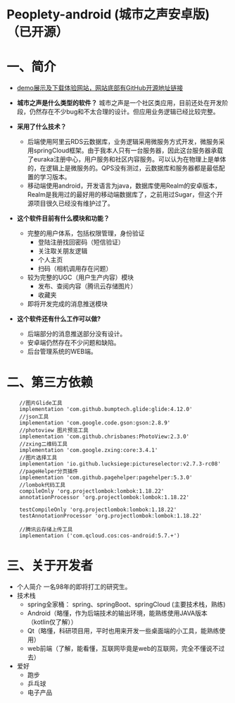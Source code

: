 # Peoplety-android (城市之声安卓版)（已开源）
# 一、简介
- [demo展示及下载体验网站，网站底部有GitHub开源地址链接](http://gaozhi.online)
- **城市之声是什么类型的软件？**
  城市之声是一个社区类应用，目前还处在开发阶段，仍然存在不少bug和不太合理的设计。但应用业务逻辑已经比较完整。
- **采用了什么技术？**
    - 后端使用阿里云RDS云数据库，业务逻辑采用微服务方式开发，微服务采用springCloud框架。由于我本人只有一台服务器，因此这台服务器承载了euraka注册中心，用户服务和社区内容服务。可以认为在物理上是单体的，在逻辑上是微服务的。QPS没有测过，云数据库和服务器都是最低配置的学习版本。
    - 移动端使用android，开发语言为java，数据库使用Realm的安卓版本，Realm是我用过的最好用的移动端数据库了，之前用过Sugar，但这个开源项目很久已经没有维护过了。

- **这个软件目前有什么模块和功能？**
    - 完整的用户体系，包括权限管理，身份验证
        - 登陆注册找回密码（短信验证）
        - 关注取关朋友逻辑
        - 个人主页
        - 扫码（相机调用存在问题）
    - 较为完整的UGC（用户生产内容）模块
        - 发布、查阅内容（腾讯云存储图片）
        - 收藏夹
    - 即将开发完成的消息推送模块
- **这个软件还有什么工作可以做?**
    - 后端部分的消息推送部分没有设计。
    - 安卓端仍然存在不少问题和缺陷。
    - 后台管理系统的WEB端。
# 二、第三方依赖
``` 
    //图片Glide工具
    implementation 'com.github.bumptech.glide:glide:4.12.0'
    //json工具
    implementation 'com.google.code.gson:gson:2.8.9'
    //photoview 图片预览工具
    implementation 'com.github.chrisbanes:PhotoView:2.3.0'
    //zxing二维码工具
    implementation 'com.google.zxing:core:3.4.1'
    //图片选择工具
    implementation 'io.github.lucksiege:pictureselector:v2.7.3-rc08'
    //pageHelper分页插件
    implementation 'com.github.pagehelper:pagehelper:5.3.0'
    //lombok代码工具
    compileOnly 'org.projectlombok:lombok:1.18.22'
    annotationProcessor 'org.projectlombok:lombok:1.18.22'

    testCompileOnly 'org.projectlombok:lombok:1.18.22'
    testAnnotationProcessor 'org.projectlombok:lombok:1.18.22'

    //腾讯云存储上传工具
    implementation ('com.qcloud.cos:cos-android:5.7.+')
```
# 三、关于开发者
- 个人简介
  一名98年的即将打工的研究生。
- 技术栈
    - spring全家桶： spring、springBoot、springCloud (主要技术栈，熟练)
    - Android（略懂，作为后端技术的输出环境，能熟练使用JAVA版本（kotlin仅了解））
    - Qt（略懂，科研项目用，平时也用来开发一些桌面端的小工具，能熟练使用）
    - web前端（了解，能看懂，互联网毕竟是web的互联网，完全不懂说不过去）
- 爱好
    - 跑步
    - 乒乓球
    - 电子产品